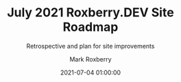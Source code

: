 ---
layout:     post
title:      July 2021 Roxberry.DEV Site Roadmap
subtitle:   Retrospective and plan for site improvements
comments:   true
date:       2021-07-04 01:00:00
author:     Mark Roxberry
excerpt:    Reviewing site improvements over the past month and setting a plan for future improvements.  Done, todo and obstacles.
tags:       [blog, site, retrospective, planning, improvements, projects]
categories:
    - planning
    - website
postimage: 
    src: "post.png"
    alt: "main post image"
featured:   true
---